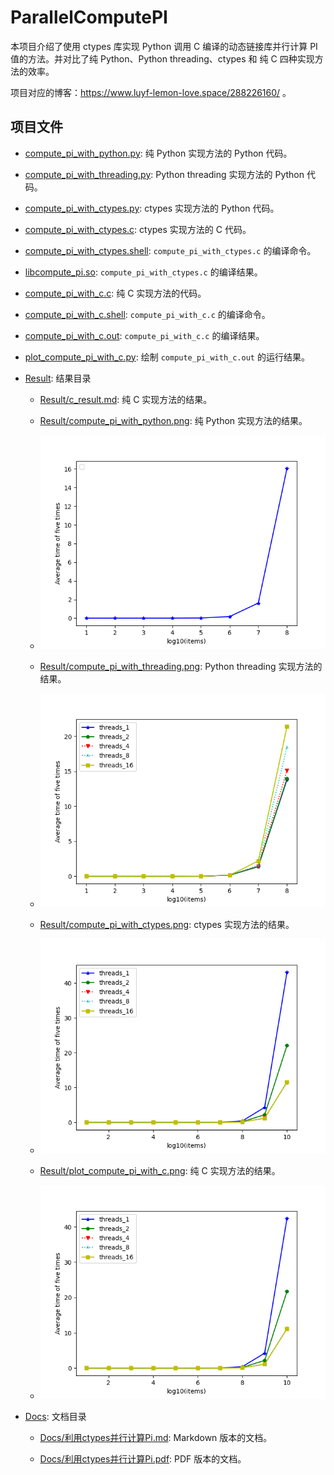 # ParallelComputePI

本项目介绍了使用 ctypes 库实现 Python 调用 C 编译的动态链接库并行计算 PI 值的方法。并对比了纯 Python、Python threading、ctypes 和 纯 C 四种实现方法的效率。

项目对应的博客：https://www.luyf-lemon-love.space/288226160/ 。

## 项目文件

- [compute_pi_with_python.py](https://github.com/LuYF-Lemon-love/SimpleProject/blob/main/ParallelComputePI/compute_pi_with_python.py): 纯 Python 实现方法的 Python 代码。

- [compute_pi_with_threading.py](https://github.com/LuYF-Lemon-love/SimpleProject/blob/main/ParallelComputePI/compute_pi_with_threading.py): Python threading 实现方法的 Python 代码。

- [compute_pi_with_ctypes.py](https://github.com/LuYF-Lemon-love/SimpleProject/blob/main/ParallelComputePI/compute_pi_with_ctypes.py): ctypes 实现方法的 Python 代码。

- [compute_pi_with_ctypes.c](https://github.com/LuYF-Lemon-love/SimpleProject/blob/main/ParallelComputePI/compute_pi_with_ctypes.c): ctypes 实现方法的 C 代码。

- [compute_pi_with_ctypes.shell](https://github.com/LuYF-Lemon-love/SimpleProject/blob/main/ParallelComputePI/compute_pi_with_ctypes.shell): `compute_pi_with_ctypes.c` 的编译命令。

- [libcompute_pi.so](https://github.com/LuYF-Lemon-love/SimpleProject/blob/main/ParallelComputePI/libcompute_pi.so): `compute_pi_with_ctypes.c` 的编译结果。

- [compute_pi_with_c.c](https://github.com/LuYF-Lemon-love/SimpleProject/blob/main/ParallelComputePI/compute_pi_with_c.c): 纯 C 实现方法的代码。

- [compute_pi_with_c.shell](https://github.com/LuYF-Lemon-love/SimpleProject/blob/main/ParallelComputePI/compute_pi_with_c.shell): `compute_pi_with_c.c` 的编译命令。

- [compute_pi_with_c.out](https://github.com/LuYF-Lemon-love/SimpleProject/blob/main/ParallelComputePI/compute_pi_with_c.out): `compute_pi_with_c.c` 的编译结果。

- [plot_compute_pi_with_c.py](https://github.com/LuYF-Lemon-love/SimpleProject/blob/main/ParallelComputePI/plot_compute_pi_with_c.py): 绘制 `compute_pi_with_c.out` 的运行结果。 

- [Result](https://github.com/LuYF-Lemon-love/SimpleProject/tree/main/ParallelComputePI/Result): 结果目录

   - [Result/c_result.md](https://github.com/LuYF-Lemon-love/SimpleProject/blob/main/ParallelComputePI/Result/c_result.md): 纯 C 实现方法的结果。

   - [Result/compute_pi_with_python.png](https://github.com/LuYF-Lemon-love/SimpleProject/blob/main/ParallelComputePI/Result/compute_pi_with_python.png): 纯 Python 实现方法的结果。
   
   - ![](https://github.com/LuYF-Lemon-love/SimpleProject/blob/main/ParallelComputePI/Result/compute_pi_with_python.png)
   
   - [Result/compute_pi_with_threading.png](https://github.com/LuYF-Lemon-love/SimpleProject/blob/main/ParallelComputePI/Result/compute_pi_with_threading.png): Python threading 实现方法的结果。
   
   - ![](https://github.com/LuYF-Lemon-love/SimpleProject/blob/main/ParallelComputePI/Result/compute_pi_with_threading.png)

   - [Result/compute_pi_with_ctypes.png](https://github.com/LuYF-Lemon-love/SimpleProject/blob/main/ParallelComputePI/Result/compute_pi_with_ctypes.png): ctypes 实现方法的结果。
   
   - ![](https://github.com/LuYF-Lemon-love/SimpleProject/blob/main/ParallelComputePI/Result/compute_pi_with_ctypes.png)

   - [Result/plot_compute_pi_with_c.png](https://github.com/LuYF-Lemon-love/SimpleProject/blob/main/ParallelComputePI/Result/plot_compute_pi_with_c.png): 纯 C 实现方法的结果。
   
   - ![](https://github.com/LuYF-Lemon-love/SimpleProject/blob/main/ParallelComputePI/Result/plot_compute_pi_with_c.png)

- [Docs]([https://github.com/LuYF-Lemon-love/SimpleProject/tree/main/ParallelComputePI/Result](https://github.com/LuYF-Lemon-love/SimpleProject/tree/main/ParallelComputePI/Docs)): 文档目录

   - [Docs/利用ctypes并行计算Pi.md]([https://github.com/LuYF-Lemon-love/SimpleProject/blob/main/ParallelComputePI/Result/c_result.md](https://github.com/LuYF-Lemon-love/SimpleProject/blob/main/ParallelComputePI/Docs/%E5%88%A9%E7%94%A8ctypes%E5%B9%B6%E8%A1%8C%E8%AE%A1%E7%AE%97Pi.md)): Markdown 版本的文档。

   - [Docs/利用ctypes并行计算Pi.pdf]([https://github.com/LuYF-Lemon-love/SimpleProject/blob/main/ParallelComputePI/Result/compute_pi_with_python.png](https://github.com/LuYF-Lemon-love/SimpleProject/blob/main/ParallelComputePI/Docs/%E5%88%A9%E7%94%A8ctypes%E5%B9%B6%E8%A1%8C%E8%AE%A1%E7%AE%97Pi.pdf)): PDF 版本的文档。
   
